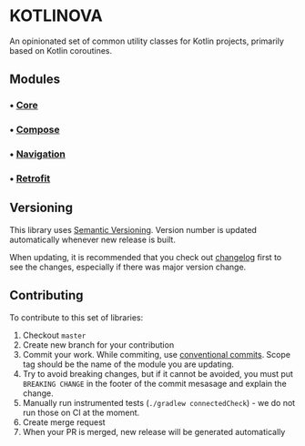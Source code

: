# KOTLINOVA

An opinionated set of common utility classes for Kotlin projects, primarily based on Kotlin coroutines.

## Modules

### • [Core](core/README.MD)

### • [Compose](compose/README.MD)

### • [Navigation](navigation/README.MD)

### • [Retrofit](retrofit/README.MD)

## Versioning

This library uses [Semantic Versioning](https://semver.org/). Version number is updated automatically whenever new release is
built.

When updating, it is recommended that you check out [changelog](CHANGELOG.MD) first to see the changes, especially if there was
major version change.

## Contributing

To contribute to this set of libraries:

1. Checkout `master`
2. Create new branch for your contribution
3. Commit your work. While commiting, use [conventional commits](https://www.conventionalcommits.org/en/v1.0.0/). Scope tag should
   be the name of the module you are updating.
4. Try to avoid breaking changes, but if it cannot be avoided, you must put `BREAKING CHANGE` in the footer of the commit mesasage
   and explain the change.
5. Manually run instrumented tests (`./gradlew connectedCheck`) - we do not run those on CI at the moment.
5. Create merge request
6. When your PR is merged, new release will be generated automatically
